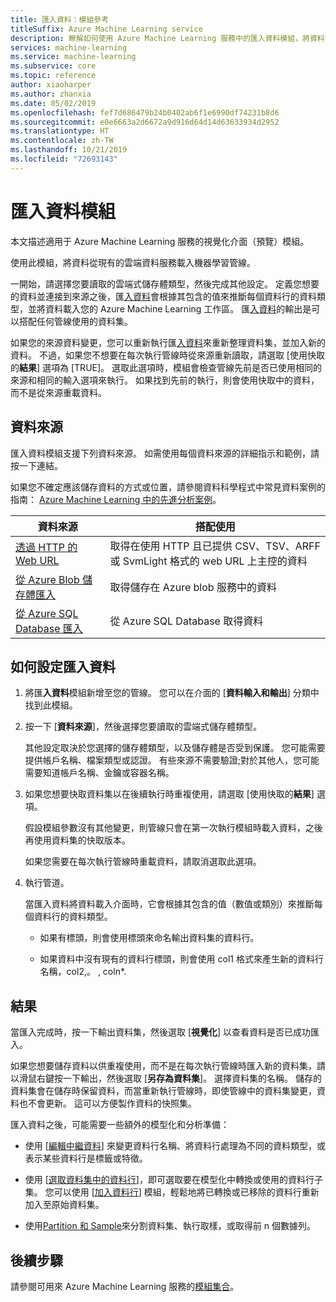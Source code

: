 ```yaml
---
title: 匯入資料：模組參考
titleSuffix: Azure Machine Learning service
description: 瞭解如何使用 Azure Machine Learning 服務中的匯入資料模組，將資料從現有的雲端資料服務載入機器學習管線。
services: machine-learning
ms.service: machine-learning
ms.subservice: core
ms.topic: reference
author: xiaoharper
ms.author: zhanxia
ms.date: 05/02/2019
ms.openlocfilehash: fef7d686479b24b0402ab6f1e6990df74231b8d6
ms.sourcegitcommit: e0e6663a2d6672a9d916d64d14d63633934d2952
ms.translationtype: HT
ms.contentlocale: zh-TW
ms.lasthandoff: 10/21/2019
ms.locfileid: "72693143"
---
```

# <a name="import-data-module"></a>匯入資料模組

本文描述適用于 Azure Machine Learning 服務的視覺化介面（預覽）模組。

使用此模組，將資料從現有的雲端資料服務載入機器學習管線。  

一開始，請選擇您要讀取的雲端式儲存體類型，然後完成其他設定。 定義您想要的資料並連接到來源之後，匯[入資料](./import-data.md)會根據其包含的值來推斷每個資料行的資料類型，並將資料載入您的 Azure Machine Learning 工作區。 匯[入資料](./import-data.md)的輸出是可以搭配任何管線使用的資料集。

  
如果您的來源資料變更，您可以重新執行匯[入資料](./import-data.md)來重新整理資料集，並加入新的資料。 不過，如果您不想要在每次執行管線時從來源重新讀取，請選取 [使用快取的**結果**] 選項為 [TRUE]。 選取此選項時，模組會檢查管線先前是否已使用相同的來源和相同的輸入選項來執行。 如果找到先前的執行，則會使用快取中的資料，而不是從來源重載資料。
 

## <a name="data-sources"></a>資料來源

匯入資料模組支援下列資料來源。 如需使用每個資料來源的詳細指示和範例，請按一下連結。 
 
如果您不確定應該儲存資料的方式或位置，請參閱資料科學程式中常見資料案例的指南： [Azure Machine Learning 中的先進分析案例](https://docs.microsoft.com/azure/machine-learning/machine-learning-data-science-plan-sample-scenarios)。 


|資料來源| 搭配使用|
|-----------|-----------|  
|[透過 HTTP 的 Web URL](./import-from-web-url-via-http.md)|取得在使用 HTTP 且已提供 CSV、TSV、ARFF 或 SvmLight 格式的 web URL 上主控的資料|  
|[從 Azure Blob 儲存體匯入](./import-from-azure-blob-storage.md) |取得儲存在 Azure blob 服務中的資料|  
|[從 Azure SQL Database 匯入](./import-from-azure-sql-database.md) |從 Azure SQL Database 取得資料|

## <a name="how-to-configure-import-data"></a>如何設定匯入資料
 
1. 將匯**入資料**模組新增至您的管線。 您可以在介面的 [**資料輸入和輸出**] 分類中找到此模組。

1. 按一下 [**資料來源**]，然後選擇您要讀取的雲端式儲存體類型。 

    其他設定取決於您選擇的儲存體類型，以及儲存體是否受到保護。 您可能需要提供帳戶名稱、檔案類型或認證。 有些來源不需要驗證;對於其他人，您可能需要知道帳戶名稱、金鑰或容器名稱。

1. 如果您想要快取資料集以在後續執行時重複使用，請選取 [使用快取的**結果**] 選項。

    假設模組參數沒有其他變更，則管線只會在第一次執行模組時載入資料，之後再使用資料集的快取版本。

    如果您需要在每次執行管線時重載資料，請取消選取此選項。

1. 執行管道。

    當匯入資料將資料載入介面時，它會根據其包含的值（數值或類別）來推斷每個資料行的資料類型。

    - 如果有標頭，則會使用標頭來命名輸出資料集的資料行。

    - 如果資料中沒有現有的資料行標頭，則會使用 col1 格式來產生新的資料行名稱，col2,。 , coln*.

## <a name="results"></a>結果

當匯入完成時，按一下輸出資料集，然後選取 [**視覺化**] 以查看資料是否已成功匯入。

如果您想要儲存資料以供重複使用，而不是在每次執行管線時匯入新的資料集，請以滑鼠右鍵按一下輸出，然後選取 [**另存為資料集**]。 選擇資料集的名稱。 儲存的資料集會在儲存時保留資料，而當重新執行管線時，即使管線中的資料集變更，資料也不會更新。 這可以方便製作資料的快照集。

匯入資料之後，可能需要一些額外的模型化和分析準備：


- 使用 [[編輯中繼資料](./edit-metadata.md)] 來變更資料行名稱、將資料行處理為不同的資料類型，或表示某些資料行是標籤或特徵。

- 使用 [[選取資料集中的資料行](./select-columns-in-dataset.md)]，即可選取要在模型化中轉換或使用的資料行子集。 您可以使用 [[加入資料行](./add-columns.md)] 模組，輕鬆地將已轉換或已移除的資料行重新加入至原始資料集。  

- 使用[Partition 和 Sample](./partition-and-sample.md)來分割資料集、執行取樣，或取得前 n 個數據列。

## <a name="next-steps"></a>後續步驟

請參閱可用來 Azure Machine Learning 服務的[模組集合](module-reference.md)。 